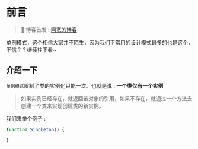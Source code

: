 # 前言

> 📢 博客首发 : [阿宽的博客](https://github.com/PDKSophia/blog.io)

单例模式，这个相信大家并不陌生，因为我们平常用的设计模式最多的也是这个，不信？？继续往下看~

## 介绍一下

`单例模式`限制了类的实例化只能一次。也就是说 : **一个类仅有一个实例**

> 如果实例已经存在，就返回该对象的引用，如果不存在，就通过一个方法去创建一个类来实现创建类的新实例。

我们来举个例子 :

```js
function Singleton() {

}
```